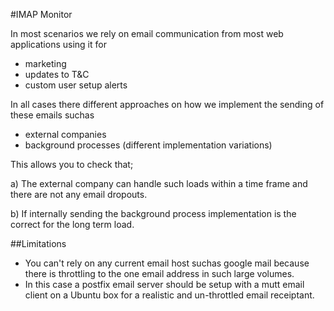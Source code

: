 #IMAP Monitor

In most scenarios we rely on email communication from most web applications using it for

- marketing
- updates to T&C
- custom user setup alerts

In all cases there different approaches on how we implement the sending of these emails suchas
 - external companies
 - background processes (different implementation variations)

This allows you to check that; 

a) The external company can handle such loads within a time frame and there are not any email dropouts.

b) If internally sending the background process implementation is the correct for the long term load.

##Limitations

 - You can't rely on any current email host suchas google mail because there is throttling to the one email address in such large volumes. 
 - In this case a postfix
 email server should be setup with a mutt email client on a Ubuntu box for a realistic and un-throttled email receiptant.
